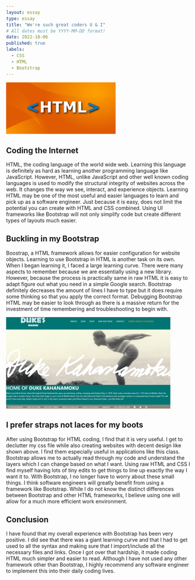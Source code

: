 ```yaml
---
layout: essay
type: essay
title: "We're such great coders U & I"
# All dates must be YYYY-MM-DD format!
date: 2022-10-06
published: true
labels:
  - CSS
  - HTML
  - Bootstrap
---
```


<img width="300px" class="rounded float-start pe-4" src="../img/html.png">

## Coding the Internet

HTML, the coding language of the world wide web. Learning this language is definitely as hard as learning another programming language like JavaScript. However, HTML, unlike JavaScript and other well known coding languages is used to modify the structural integrity of websites across the web. It changes the way we see, interact, and experience objects. Learning HTML may be one of the most useful and easier languages to learn and pick up as a software engineer. Just because it is easy, does not limit the potential you can create with HTML and CSS combined. Using UI frameworks like Bootstrap will not only simplify code but create different types of layouts much easier.

## Buckling in my Bootstrap

Boostrap, a HTML framework allows for easier configuration for website objects. Learning to use Bootstrap in HTML is another task on its own. When I began learning it, I faced a large learning curve. There were many aspects to remember because we are essentially using a new library. However, because the process is practically same in raw HTML it is easy to adapt figure out what you need in a simple Google search. Bootstrap definitely decreases the amount of lines I have to type but it does require some thinking so that you apply the correct format. Debugging Bootstrap HTML may be easier to look through as there is a massive return for the investment of time remembering and troubleshooting to begin with.

<img width="450px" class="rounded pe-4" src="../img/duke.png">

## I prefer straps not laces for my boots

After using Bootstrap for HTML coding, I find that it is very useful. I get to declutter my css file while also creating websites with decent design like shown above. I find them especially useful in applications like this class. Bootstrap allows me to actually read through my code and understand the layers which I can change based on what I want. Using raw HTML and CSS I find myself having lots of tiny edits to get things to line up exactly the way I want it to. With Bootstrap, I no longer have to worry about these small things. I think software engineers will greatly benefit from using a framework like Bootstrap. While I do not know the distinct differences between Bootstrap and other HTML frameworks, I believe using one will allow for a much more efficient work environment.

## Conclusion

I have found that my overall experience with Bootstrap has been very positive. I did see that there was a giant learning curve and that I had to get used to all the syntax and making sure that I import/include all the necessary files and links. Once I got over that hardship, it made coding HTML much simpler and easier to read. Although I have not used any other framework other than Bootstrap, I highly recommend any software engineer to implement this into their daily coding lives.
